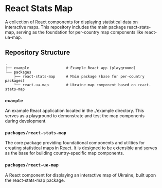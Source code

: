 # React Stats Map

A collection of React components for displaying statistical data on interactive maps. This repository includes the main package react-stats-map, serving as the foundation for per-country map components like react-ua-map.

## Repository Structure

```
.
├── example                 # Example React app (playground)
└── packages
    ├── react-stats-map     # Main package (base for per-country packages)
    └── react-ua-map        # Ukraine map component based on react-stats-map
```

### `example`

An example React application located in the ./example directory. This serves as a playground to demonstrate and test the map components during development.

### `packages/react-stats-map`

The core package providing foundational components and utilities for creating statistical maps in React. It is designed to be extensible and serves as the base for building country-specific map components.

### `packages/react-ua-map`

A React component for displaying an interactive map of Ukraine, built upon the react-stats-map package.